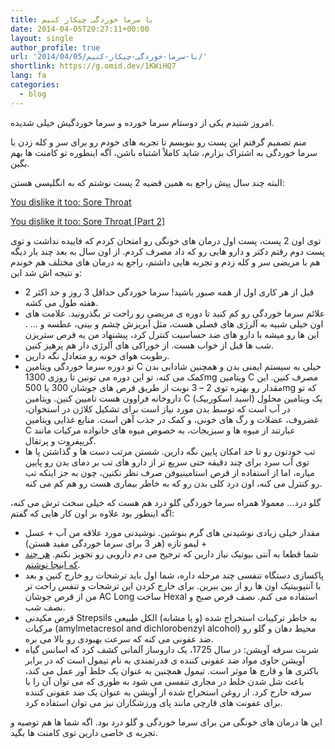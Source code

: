 ```yaml
---
title: با سرما خوردگی چیکار کنیم
date: 2014-04-05T20:27:11+00:00
layout: single
author_profile: true
url: '2014/04/05/با-سرما-خوردگی-چیکار-کنیم/'
shortlink: https://g.omid.dev/1KWiHQ7
lang: fa
categories: 
  - blog
---
```

امروز شنیدم یکی از دوستام سرما خورده و سرما خوردگیش خیلی شدیده.

منم تصمیم گرفتم این پست رو بنویسم تا تجربه های خودم رو برای سر و کله زدن با سرما خوردگی به اشتراک بزارم، شاید کاملاً اشتباه باشن، اگه اینطوره تو کامنت ها بهم بگین.

البته چند سال پیش راجع به همین قضیه 2 پست نوشتم که به انگلیسی هستن:

[You dislike it too: Sore Throat](/2012/01/12/you-dislike-it-too-sore-throat/ "You dislike it too: Sore Throat")

[You dislike it too: Sore Throat \[Part 2\]](/2012/01/18/you-dislike-it-too-sore-throat-part-2/ "You dislike it too: Sore Throat [Part 2]")

توی اون 2 پست، پست اول درمان های خونگی رو امتحان کردم که فاییده نداشت و توی پست دوم رفتم دکتر و دارو هایی رو که داد مصرف کردم. از اون سال به بعد چند بار دیگه هم با مریضی سر و کله زدم و تجربه هایی داشتم، راجع به درمان های مختلف هم خوندم و نتیجه اش شد این:

*   قبل از هر کاری اول از همه صبور باشید! سرما خوردگی حداقل 3 روز و حد اکثر 2 هفته طول می کشه.
*   علائم سرما خوردگی رو کم کنید تا دوره ی مریضی رو راحت تر بگذرونید. علامت های اون خیلی شبیه به آلرژی های فصلی هست، مثل آبریزش چشم و بینی، عطسه و … . این ها رو میشه با دارو های ضد حساسیت کنترل کرد، پیشنهاد من یه قرص ستریزن شب ها قبل از خواب هست. از خوراکی های آلرژی دار هم پرهیز کنین.
*   رطوبت هوای خونه رو متعادل نگه دارین.
*   تو دوره سرما خوردگی ویتامین C خیلی به سیستم ایمنی بدن و همچنین شادابی بدن کمک می کنه، تو این دوره می تونین تا روزی 1300mg ویتامین C مصرف کنین. این مقدار رو بهتره توی 2 – 3 نوبت از طریق قرص های جوشان 300 یا 500mg که تو داروخانه فراوون هست تامیین کنین. ویتامین C (اسید اسکوربیک) یک ویتامین محلول در آب است که توسط بدن مورد نیاز است برای تشکیل کلاژن در استخوان، غضروف، عضلات و رگ های خونی، و کمک در جذب آهن است. منابع غذایی ویتامین C عبارتند از میوه ها و سبزیجات، به خصوص میوه های خانواده مرکبات مانند گریپفروت و پرتقال.
*   تب خودتون رو تا حد امکان پایین نگه دارین. شستن مرتب دست ها و گذاشتن پا ها توی آب سرد برای چند دقیقه حتی سریع تر از دارو های تب بر دمای بدن رو پایین میاره، اما از استفاده از قرص استامینیوفن صرف نظر نکنین، چون به جز اینکه تب رو کنترل می کنه، اون درد کلی بدن رو که به خاطر بیماری هست رو هم کم می کنه.

گلو درد… معمولا همراه سرما خوردگی گلو درد هم هست که خیلی سخت ترش می کنه، اگه اینطور بود علاوه بر اون کار هایی که گفتم:

*   مقدار خیلی زیادی نوشیدنی های گرم بنوشین. نوشیدنی مورد علاقه من آب \+ عسل \+ لیمو تازه (هر 3 برای سرما خوردگی مفید هستن)
*   شما قطعا به آنتی بیوتیک نیاز دارین که ترجیح می دم دارویی رو تجویز نکنم. [هر چند که اینجا نوشتم](/2012/01/18/you-dislike-it-too-sore-throat-part-2/).
*   پاکسازی دستگاه تنفسی چند مرحله داره، شما اول باید ترشحات رو خارج کنین و بعد با آنتیوبیتیک اون ها رو از بین ببرین. برای خارج کردن این ترشحات و تنفس راحت تر من از قرص جوشان AC Long ساخت Hexal استفاده می کنم. نصف قرص صبح و نصف شب.
*   قرص مکیدنی Strepsils به خاطر ترکیبات استخراج شده (و یا مشابه) الکل طبیعی مرکبات (amylmetacresol and dichlorobenzyl alcohol) محیط دهان و گلو رو ضد عفونی می کنه که سرعت بهبودی رو بالا می بره.
*   شربت سرفه آویشن: در سال 1725، یک داروساز آلمانی کشف کرد که اسانس گیاه آویشن حاوی مواد ضد عفونی کننده ی قدرتمندی به نام تیمول است که در برابر باکتری ها و قارچ ها موثر است. تیمول همچنین به عنوان یک خلط آور عمل می کند، باعث شل شدن خلط در مجاری تنفسی می شود به طوری که می توان آن را با سرفه خارج کرد. از روغن استخراج شده از آویشن به عنوان یک ضد عفونی کننده برای عفونت های قارچی مانند پای ورزشکاران نیز می توان استفاده کرد.

این ها درمان های خونگی من برای سرما خوردگی و گلو درد بود. اگه شما ها هم توصیه و تجربه ی خاصی دارین توی کامنت ها بگید.